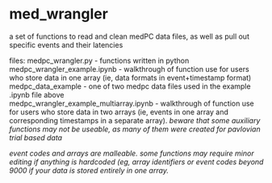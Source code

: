 # med_wrangler
a set of functions to read and clean medPC data files, as well as pull out specific events and their latencies

files:
medpc_wrangler.py - functions written in python  
medpc_wrangler_example.ipynb - walkthrough of function use for users who store data in one array (ie, data formats in event+timestamp format)
medpc_data_example - one of two medpc data files used in the example .ipynb file above  
medpc_wrangler_example_multiarray.ipynb - walkthrough of function use for users who store data in two arrays (ie, events in one array and corresponding timestamps in a separate array). *beware that some auxiliary functions may not be useable, as many of them were created for pavlovian trial based data*

*event codes and arrays are malleable. some functions may require minor editing if anything is hardcoded (eg, array identifiers or event codes beyond 9000 if your data is stored entirely in one array.*
